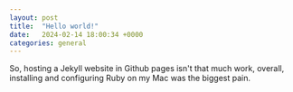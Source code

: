 ```yaml
---
layout: post
title:  "Hello world!"
date:   2024-02-14 18:00:34 +0000
categories: general
---
```

So, hosting a Jekyll website in Github pages isn't that much work, overall, installing and configuring Ruby on my Mac was the biggest pain.
